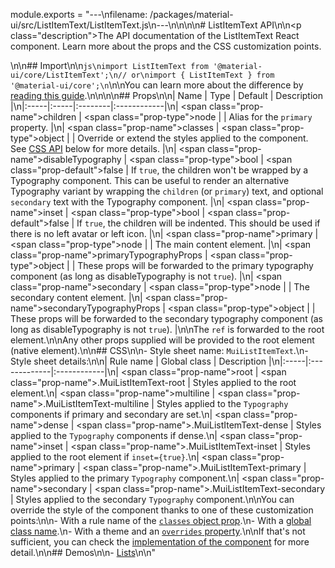module.exports = "---\nfilename: /packages/material-ui/src/ListItemText/ListItemText.js\n---\n\n<!--- This documentation is automatically generated, do not try to edit it. -->\n\n# ListItemText API\n\n<p class=\"description\">The API documentation of the ListItemText React component. Learn more about the props and the CSS customization points.</p>\n\n## Import\n\n```js\nimport ListItemText from '@material-ui/core/ListItemText';\n// or\nimport { ListItemText } from '@material-ui/core';\n```\n\nYou can learn more about the difference by [reading this guide](/guides/minimizing-bundle-size/).\n\n\n\n## Props\n\n| Name | Type | Default | Description |\n|:-----|:-----|:--------|:------------|\n| <span class=\"prop-name\">children</span> | <span class=\"prop-type\">node</span> |  | Alias for the `primary` property. |\n| <span class=\"prop-name\">classes</span> | <span class=\"prop-type\">object</span> |  | Override or extend the styles applied to the component. See [CSS API](#css) below for more details. |\n| <span class=\"prop-name\">disableTypography</span> | <span class=\"prop-type\">bool</span> | <span class=\"prop-default\">false</span> | If `true`, the children won't be wrapped by a Typography component. This can be useful to render an alternative Typography variant by wrapping the `children` (or `primary`) text, and optional `secondary` text with the Typography component. |\n| <span class=\"prop-name\">inset</span> | <span class=\"prop-type\">bool</span> | <span class=\"prop-default\">false</span> | If `true`, the children will be indented. This should be used if there is no left avatar or left icon. |\n| <span class=\"prop-name\">primary</span> | <span class=\"prop-type\">node</span> |  | The main content element. |\n| <span class=\"prop-name\">primaryTypographyProps</span> | <span class=\"prop-type\">object</span> |  | These props will be forwarded to the primary typography component (as long as disableTypography is not `true`). |\n| <span class=\"prop-name\">secondary</span> | <span class=\"prop-type\">node</span> |  | The secondary content element. |\n| <span class=\"prop-name\">secondaryTypographyProps</span> | <span class=\"prop-type\">object</span> |  | These props will be forwarded to the secondary typography component (as long as disableTypography is not `true`). |\n\nThe `ref` is forwarded to the root element.\n\nAny other props supplied will be provided to the root element (native element).\n\n## CSS\n\n- Style sheet name: `MuiListItemText`.\n- Style sheet details:\n\n| Rule name | Global class | Description |\n|:-----|:-------------|:------------|\n| <span class=\"prop-name\">root</span> | <span class=\"prop-name\">.MuiListItemText-root</span> | Styles applied to the root element.\n| <span class=\"prop-name\">multiline</span> | <span class=\"prop-name\">.MuiListItemText-multiline</span> | Styles applied to the `Typography` components if primary and secondary are set.\n| <span class=\"prop-name\">dense</span> | <span class=\"prop-name\">.MuiListItemText-dense</span> | Styles applied to the `Typography` components if dense.\n| <span class=\"prop-name\">inset</span> | <span class=\"prop-name\">.MuiListItemText-inset</span> | Styles applied to the root element if `inset={true}`.\n| <span class=\"prop-name\">primary</span> | <span class=\"prop-name\">.MuiListItemText-primary</span> | Styles applied to the primary `Typography` component.\n| <span class=\"prop-name\">secondary</span> | <span class=\"prop-name\">.MuiListItemText-secondary</span> | Styles applied to the secondary `Typography` component.\n\nYou can override the style of the component thanks to one of these customization points:\n\n- With a rule name of the [`classes` object prop](/customization/components/#overriding-styles-with-classes).\n- With a [global class name](/customization/components/#overriding-styles-with-global-class-names).\n- With a theme and an [`overrides` property](/customization/globals/#css).\n\nIf that's not sufficient, you can check the [implementation of the component](https://github.com/Foso/material-ui/blob/master/packages/material-ui/src/ListItemText/ListItemText.js) for more detail.\n\n## Demos\n\n- [Lists](/components/lists/)\n\n"